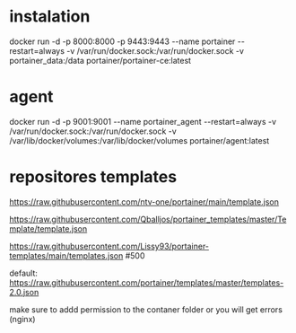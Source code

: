 # instalation 
docker run -d -p 8000:8000 -p 9443:9443 --name portainer --restart=always -v /var/run/docker.sock:/var/run/docker.sock -v portainer_data:/data portainer/portainer-ce:latest



# agent
docker run -d -p 9001:9001 --name portainer_agent --restart=always -v /var/run/docker.sock:/var/run/docker.sock -v /var/lib/docker/volumes:/var/lib/docker/volumes portainer/agent:latest


# repositores templates

https://raw.githubusercontent.com/ntv-one/portainer/main/template.json

https://raw.githubusercontent.com/Qballjos/portainer_templates/master/Template/template.json

https://raw.githubusercontent.com/Lissy93/portainer-templates/main/templates.json  #500


default:
https://raw.githubusercontent.com/portainer/templates/master/templates-2.0.json


make sure to addd permission to the contaner folder or you will get errors (nginx)

